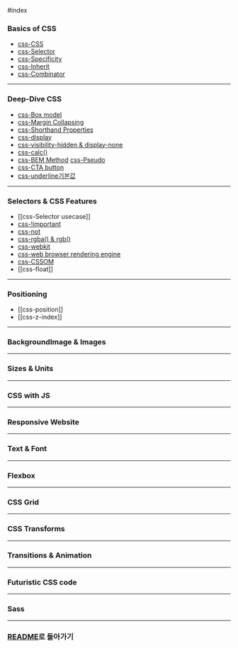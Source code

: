 #index 
### Basics of CSS
- [css-CSS](../Development/CSS/css-CSS.md)
- [css-Selector](../Development/CSS/css-Selector.md)
- [css-Specificity](../Development/CSS/css-Specificity.md)
- [css-Inherit](../Development/CSS/css-Inherit.md)
- [css-Combinator](../Development/CSS/css-Combinator.md)
---
### Deep-Dive CSS
- [css-Box model](../Development/CSS/css-Box%20model.md)
- [css-Margin Collapsing](../Development/CSS/css-Margin%20Collapsing.md)
- [css-Shorthand Properties](../Development/CSS/css-Shorthand%20Properties.md)
- [css-display](../Development/CSS/css-display.md)
- [css-visibility-hidden & display-none](../Development/CSS/css-visibility-hidden%20&%20display-none.md)
- [css-calc()](../Development/CSS/css-calc().md)
- [css-BEM Method](../Development/CSS/css-BEM%20Method.md)
  [css-Pseudo](../Development/CSS/css-Pseudo.md)
- [css-CTA button](../Development/CSS/css-CTA%20button.md)
- [css-underline기본값](../Development/CSS/css-underline기본값.md)
---
### Selectors & CSS Features
- [[css-Selector usecase]]
- [css-!important](../Development/CSS/css-!important.md)
- [css-not](../Development/CSS/css-not.md)
- [css-rgba() & rgb()](../Development/CSS/css-rgba()%20&%20rgb().md)
- [css-webkit](../Development/CSS/css-webkit.md)
- [css-web browser rendering engine](../Development/CSS/css-web%20browser%20rendering%20engine.md)
- [css-CSSOM](../../css-CSSOM.md)
- [[css-float]]
---
### Positioning
- [[css-position]]
- [[css-z-index]]
---
### BackgroundImage & Images
---
### Sizes & Units
---
### CSS with JS
---
### Responsive Website
---
### Text & Font
---
### Flexbox
---
### CSS Grid
---
### CSS Transforms
---
### Transitions & Animation
---
### Futuristic CSS code
---
### Sass
---
### [README](../../README.md)로 돌아가기
